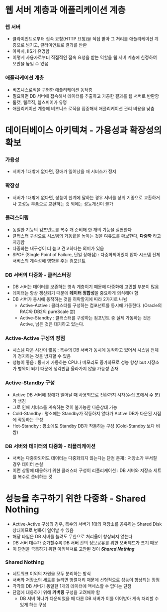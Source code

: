# 웹 서버 계층과 애플리케이션 계층
### 웹 서버
- 클라이언트로부터 접속 요청(HTTP 요청)을 직접 받아 그 처리를 애플리케이션 계층으로 넘기고, 클라이언트로 결과를 반환
- 아파치, IIS가 유명함
- 이렇게 사용자로부터 직접적인 접속 요청을 받는 역할을 웹 서버 계층에 한정하여 보안을 높일 수 있음
### 애플리케이션 계층
- 비즈니스로직을 구현한 애플리케이션 동작층
- 필요하면 DB 서버에 접속해서 데이터를 추출하고 가공한 결과를 웹 서버로 반환함
- 톰캣, 웹로직, 웹스피어가 유명
- 애플리케이션 계층에 비즈니스 로직을 집중해서 애플리케이션 관리 비용을 낮춤
# 데이터베이스 아키텍쳐 - 가용성과 확장성의 확보
### 가용성
- 서버가 1대밖에 없다면, 장애가 일어났을 때 서비스가 정지

### 확장성
- 서버가 1대밖에 없다면, 성능이 한계에 달하는 경우 서버를 상위 기종으로 교환하거나 고성능 부품으로 교환하는 것 외에는 성능개선이 불가

### 클러스터링
- 동일한 기능의 컴포넌트를 복수 개 준비해 한 개의 기능을 실현한다
- 클러스터 구성으로 시스템의 가동률을 높이는 것을 여유도를 확보한다, **다중화** 라고 지칭함
- 다중화는 내구성이 더 높고 견고하다는 의미가 있음
- SPOF (Single Point of Failure, 단일 장애점) : 다중화되어있지 않아 시스템 전체 서비스의 계속성에 영향을 주는 컴포넌트
### DB 서버의 다중화 - 클러스터링
- DB 서버는 데이터를 보존하는 영속 계층이기 때문에 다중화에 고민할 부분이 많음
- 데이터는 항상 갱신되기 때문에 **데이터 정합성**을 중요하게 의식해야 함
- DB 서버가 동시에 동작하는 것을 허락할지에 따라 2가지로 나뉨
  - Active-Active : 클러스터를 구성하는 컴포넌트를 동시에 가동한다. (Oracle의 RAC와 DB2의 pureScale 뿐)
  - Active-Standby : 클러스터를 구성하는 컴포넌트 중 실제 가동하는 것은 Active, 남은 것은 대기하고 있는다.
### Active-Active 구성의 장점
- 시스템 다운 시간이 짧음 : 복수의 DB 서버가 동시에 동작하고 있어서 시스템 전체가 정지하는 것을 방지할 수 있음
- 성능이 좋음 : 동시에 가동하는 CPU나 메모리도 증가하므로 성능 향상 but 저장소가 병목이 되기 때문에 생각만큼 올라가지 않을 가능성 존재
### Active-Standby 구성
- Active DB 서버에 장애가 일어날 때 사용되므로 전환까지 시차(수십 초에서 수 분)가 생김
- 그로 인해 서비스를 계속하는 것이 불가능한 다운상태 가능
- Cold-Standby : 평소에는 Standby가 작동하지 않다가 Active DB가 다운된 시점에 작동하는 구성
- Hot-Standby : 평소에도 Standby DB가 작동하는 구성 (Cold-Standby 보다 비쌈)
### DB 서버와 데이터의 다중화 - 리플리케이션
- 서버는 다중화되어도 데이터는 다중화되지 않는다는 단점 존재 : 저장소가 부서질 경우 데이터 손실
- 이런 상황에 대응하기 위한 클러스터 구성이 리플리케이션 : DB 서버와 저장소 세트를 복수로 준비하는 것
# 성능을 추구하기 위한 다중화 - Shared Nothing
- Active-Active 구성의 경우, 복수의 서버가 1대의 저장소를 공유하는 Shared Disk 상태이므로 병목이 일어날 수 있음
- 해당 타입은 DB 서버를 늘려도 무한으로 처리율이 향상되지 않는다
- DB 서버 대수가 증가할수록 DB 서버 간의 정보공유를 위한 오버헤드가 크기 때문
- 이 단점을 극복하기 위한 아키텍쳐로 고안된 것이 **_Shared Nothing_**
### Shared Nothing
- 네트워크 이외의 자원을 모두 분리하는 방식
- 서버와 저장소의 세트를 늘리면 병렬처리 때문에 선형적으로 성능이 향상되는 장점
- 각각의 DB 서버가 동일한 1개의 데이터에 액세스할 수 없다는 단점
- 단점에 대응하기 위해 **커버링** 구성을 고려해야 함
  - DB 서버 하나가 다운되었을 때 다른 DB 서버가 이를 이어받아 계속 처리할 수 있게 하는 구성